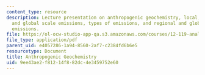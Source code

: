 ```yaml
---
content_type: resource
description: Lecture presentation on anthropogenic geochemistry, local, regional,
  and global scale emissions, types of emissions, and regional and global scale anthropogenic
  emissions.
file: https://ol-ocw-studio-app-qa.s3.amazonaws.com/courses/12-119-analytical-techniques-for-studying-environmental-and-geologic-samples-spring-2011/9ee43ae2f81214f882dc4e3459752e60_MIT12_119S11_anthropogenic.pdf
file_type: application/pdf
parent_uid: e4057286-1a94-8560-2af7-c2384fd6b6e5
resourcetype: Document
title: Anthropogenic Geochemistry
uid: 9ee43ae2-f812-14f8-82dc-4e3459752e60
---
```

